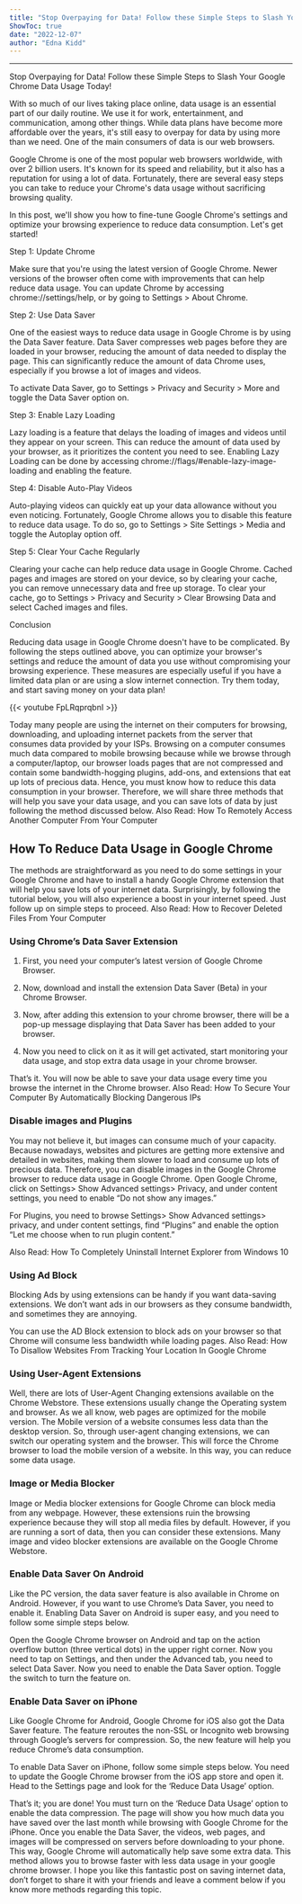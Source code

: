 ```yaml
---
title: "Stop Overpaying for Data! Follow these Simple Steps to Slash Your Google Chrome Data Usage Today!"
ShowToc: true 
date: "2022-12-07"
author: "Edna Kidd"
---
```

*****
Stop Overpaying for Data! Follow these Simple Steps to Slash Your Google Chrome Data Usage Today!

With so much of our lives taking place online, data usage is an essential part of our daily routine. We use it for work, entertainment, and communication, among other things. While data plans have become more affordable over the years, it's still easy to overpay for data by using more than we need. One of the main consumers of data is our web browsers.

Google Chrome is one of the most popular web browsers worldwide, with over 2 billion users. It's known for its speed and reliability, but it also has a reputation for using a lot of data. Fortunately, there are several easy steps you can take to reduce your Chrome's data usage without sacrificing browsing quality. 

In this post, we'll show you how to fine-tune Google Chrome's settings and optimize your browsing experience to reduce data consumption. Let's get started!

Step 1: Update Chrome

Make sure that you're using the latest version of Google Chrome. Newer versions of the browser often come with improvements that can help reduce data usage. You can update Chrome by accessing chrome://settings/help, or by going to Settings > About Chrome.

Step 2: Use Data Saver

One of the easiest ways to reduce data usage in Google Chrome is by using the Data Saver feature. Data Saver compresses web pages before they are loaded in your browser, reducing the amount of data needed to display the page. This can significantly reduce the amount of data Chrome uses, especially if you browse a lot of images and videos.

To activate Data Saver, go to Settings > Privacy and Security > More and toggle the Data Saver option on.

Step 3: Enable Lazy Loading

Lazy loading is a feature that delays the loading of images and videos until they appear on your screen. This can reduce the amount of data used by your browser, as it prioritizes the content you need to see. Enabling Lazy Loading can be done by accessing chrome://flags/#enable-lazy-image-loading and enabling the feature.

Step 4: Disable Auto-Play Videos

Auto-playing videos can quickly eat up your data allowance without you even noticing. Fortunately, Google Chrome allows you to disable this feature to reduce data usage. To do so, go to Settings > Site Settings > Media and toggle the Autoplay option off.

Step 5: Clear Your Cache Regularly

Clearing your cache can help reduce data usage in Google Chrome. Cached pages and images are stored on your device, so by clearing your cache, you can remove unnecessary data and free up storage. To clear your cache, go to Settings > Privacy and Security > Clear Browsing Data and select Cached images and files.

Conclusion

Reducing data usage in Google Chrome doesn't have to be complicated. By following the steps outlined above, you can optimize your browser's settings and reduce the amount of data you use without compromising your browsing experience. These measures are especially useful if you have a limited data plan or are using a slow internet connection. Try them today, and start saving money on your data plan!

{{< youtube FpLRqprqbnI >}} 



Today many people are using the internet on their computers for browsing, downloading, and uploading internet packets from the server that consumes data provided by your ISPs. Browsing on a computer consumes much data compared to mobile browsing because while we browse through a computer/laptop, our browser loads pages that are not compressed and contain some bandwidth-hogging plugins, add-ons, and extensions that eat up lots of precious data.
Hence, you must know how to reduce this data consumption in your browser. Therefore, we will share three methods that will help you save your data usage, and you can save lots of data by just following the method discussed below.
Also Read: How To Remotely Access Another Computer From Your Computer

 
## How To Reduce Data Usage in Google Chrome


The methods are straightforward as you need to do some settings in your Google Chrome and have to install a handy Google Chrome extension that will help you save lots of your internet data.
Surprisingly, by following the tutorial below, you will also experience a boost in your internet speed. Just follow up on simple steps to proceed.
Also Read: How to Recover Deleted Files From Your Computer

 
### Using Chrome’s Data Saver Extension


1. First, you need your computer’s latest version of Google Chrome Browser.
2. Now, download and install the extension Data Saver (Beta) in your Chrome Browser.

3. Now, after adding this extension to your chrome browser, there will be a pop-up message displaying that Data Saver has been added to your browser.

4. Now you need to click on it as it will get activated, start monitoring your data usage, and stop extra data usage in your chrome browser.

That’s it. You will now be able to save your data usage every time you browse the internet in the Chrome browser.
Also Read: How To Secure Your Computer By Automatically Blocking Dangerous IPs

 
### Disable images and Plugins


You may not believe it, but images can consume much of your capacity. Because nowadays, websites and pictures are getting more extensive and detailed in websites, making them slower to load and consume up lots of precious data. Therefore, you can disable images in the Google Chrome browser to reduce data usage in Google Chrome.
Open Google Chrome, click on Settings> Show Advanced settings> Privacy, and under content settings, you need to enable “Do not show any images.”

For Plugins, you need to browse Settings> Show Advanced settings> privacy, and under content settings, find “Plugins” and enable the option “Let me choose when to run plugin content.”

Also Read: How To Completely Uninstall Internet Explorer from Windows 10

 
### Using Ad Block


Blocking Ads by using extensions can be handy if you want data-saving extensions. We don’t want ads in our browsers as they consume bandwidth, and sometimes they are annoying.

You can use the AD Block extension to block ads on your browser so that Chrome will consume less bandwidth while loading pages.
Also Read: How To Disallow Websites From Tracking Your Location In Google Chrome

 
### Using User-Agent Extensions



Well, there are lots of User-Agent Changing extensions available on the Chrome Webstore. These extensions usually change the Operating system and browser. As we all know, web pages are optimized for the mobile version. The Mobile version of a website consumes less data than the desktop version.
So, through user-agent changing extensions, we can switch our operating system and the browser. This will force the Chrome browser to load the mobile version of a website. In this way, you can reduce some data usage.

 
### Image or Media Blocker



Image or Media blocker extensions for Google Chrome can block media from any webpage. However, these extensions ruin the browsing experience because they will stop all media files by default. However, if you are running a sort of data, then you can consider these extensions. Many image and video blocker extensions are available on the Google Chrome Webstore.

 
### Enable Data Saver On Android


Like the PC version, the data saver feature is also available in Chrome on Android. However, if you want to use Chrome’s Data Saver, you need to enable it. Enabling Data Saver on Android is super easy, and you need to follow some simple steps below.


 

Open the Google Chrome browser on Android and tap on the action overflow button (three vertical dots) in the upper right corner.
Now you need to tap on Settings, and then under the Advanced tab, you need to select Data Saver.
Now you need to enable the Data Saver option. Toggle the switch to turn the feature on.

 
### Enable Data Saver on iPhone


Like Google Chrome for Android, Google Chrome for iOS also got the Data Saver feature. The feature reroutes the non-SSL or Incognito web browsing through Google’s servers for compression. So, the new feature will help you reduce Chrome’s data consumption.

To enable Data Saver on iPhone, follow some simple steps below. You need to update the Google Chrome browser from the iOS app store and open it. Head to the Settings page and look for the ‘Reduce Data Usage’ option.

That’s it; you are done! You must turn on the ‘Reduce Data Usage’ option to enable the data compression. The page will show you how much data you have saved over the last month while browsing with Google Chrome for the iPhone.
Once you enable the Data Saver, the videos, web pages, and images will be compressed on servers before downloading to your phone. This way, Google Chrome will automatically help save some extra data.
This method allows you to browse faster with less data usage in your google chrome browser. I hope you like this fantastic post on saving internet data, don’t forget to share it with your friends and leave a comment below if you know more methods regarding this topic.





